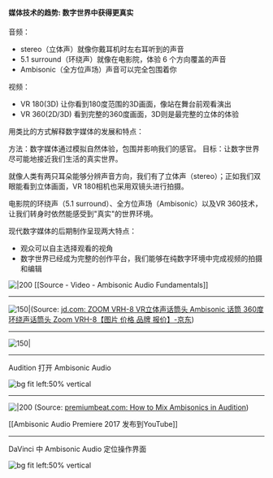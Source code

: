 
#### 媒体技术的趋势:  数字世界中获得更真实


音频：
- stereo（立体声）就像你戴耳机时左右耳听到的声音
- 5.1 surround（环绕声）就像在电影院，体验 6 个方向覆盖的声音
- Ambisonic（全方位声场）声音可以完全包围着你

视频：
- VR 180(3D) 让你看到180度范围的3D画面，像站在舞台前观看演出
- VR 360(2D/3D) 看到完整的360度画面，3D则是最完整的立体的体验

用类比的方式解释数字媒体的发展和特点：

方法：数字媒体通过模拟自然体验，包围并影响我们的感官。
目标：让数字世界尽可能地接近我们生活的真实世界。

就像人类有两只耳朵能够分辨声音方向，我们有了立体声（stereo）；正如我们双眼能看到立体画面，VR 180相机也采用双镜头进行拍摄。

电影院的环绕声（5.1 surround）、全方位声场（Ambisonic）以及VR 360技术，让我们转身时依然能感受到"真实"的世界环境。

现代数字媒体的后期制作呈现两大特点：
- 观众可以自主选择观看的视角
- 数字世界已经成为完整的创作平台，我们能够在纯数字环境中完成视频的拍摄和编辑




![|200](https://i.ytimg.com/vi/9m4VxFSYSEA/hqdefault.jpg)
[[Source - Video - Ambisonic Audio Fundamentals]]

---

![150|](https://i.imgur.com/3vZqq8B.webp)(Source:  [jd.com: ZOOM VRH-8 VR立体声话筒头 Ambisonic 话筒 360度环绕声话筒头 Zoom VRH-8【图片 价格 品牌 报价】-京东](https://item.jd.com/10086454407898.html))


---

![150|](https://i.imgur.com/pCzqz2f.webp)

---



Audition 打开 Ambisonic Audio 

![bg fit left:50% vertical](https://vip-go.premiumbeat.com/wp-content/uploads/2022/10/Mix-Ambisonics-in-Audition-Opening-Ambisonic-Files.jpg)


---


![|200](https://pbblogassets.s3.amazonaws.com/uploads/2022/10/19035412/How-to-Mix-Ambisonics-in-Audition.jpg)
(Source:  [premiumbeat.com: How to Mix Ambisonics in Audition](https://www.premiumbeat.com/blog/how-to-mix-ambisonics-in-audition/))

[[Ambisonic Audio Premiere  2017 发布到YouTube]]


---


DaVinci 中 Ambisonic Audio 定位操作界面

![bg fit left:50% vertical](https://i0.hdslb.com/bfs/new_dyn/1cca12b44f6d5ac1db8ea59a54720556182853841.jpg@.webp)

